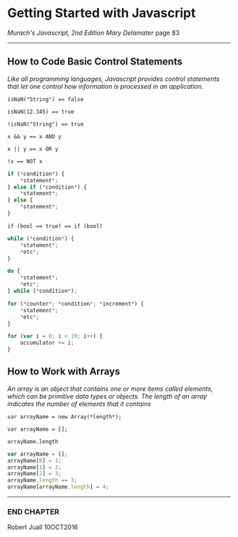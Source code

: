 # Getting Started with Javascript

*Murach's Javascript, 2nd Edition*
*Mary Delamater*
page 83

***

## How to Code Basic Control Statements

*Like all programming languages, Javascript provides control statements that let one control how information is processed in an application.*

`isNaN("String") == false`

`isNaN(12.345) == true`

`!isNaN("String") == true`

`x && y == x AND y`

`x || y == x OR y`

`!x == NOT x`

```javascript
if (*condition*) {
    *statement*;
} else if (*condition*) {
    *statement*;
} else {
    *statement*;
}
```

`if (bool == true) == if (bool)`

```javascript
while (*condition*) {
    *statement*;
    *etc*;
}

do {
    *statement*;
    *etc*;
} while (*condition*);
```

```javascript
for (*counter*; *condition*; *increment*) {
    *statement*;
    *etc*;
}

for (var i = 0; i < 10; i++) {
    accumulator += i;
}
```

## How to Work with Arrays

*An array is an object that contains one or more items called elements, which can be primitive data types or objects. The length of an array indicates the number of elements that it contains*

`var arrayName = new Array(*length*);`

`var arrayName = [];`

`arrayName.length`

```javascript
var arrayName = [];
arrayName[0] = 1;
arrayName[1] = 2;
arrayName[2] = 3;
arrayName.length == 3;
arrayName[arrayName.length] = 4;
```

***

### END CHAPTER
Robert Juall
10OCT2016